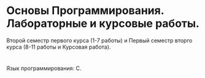 # Основы Программирования. Лабораторные и курсовые работы.

Второй семестр первого курса (1-7 работы) и Первый семестр вторго курса (8-11 работы и Курсовая работа). 
#
Язык программирования: С.

